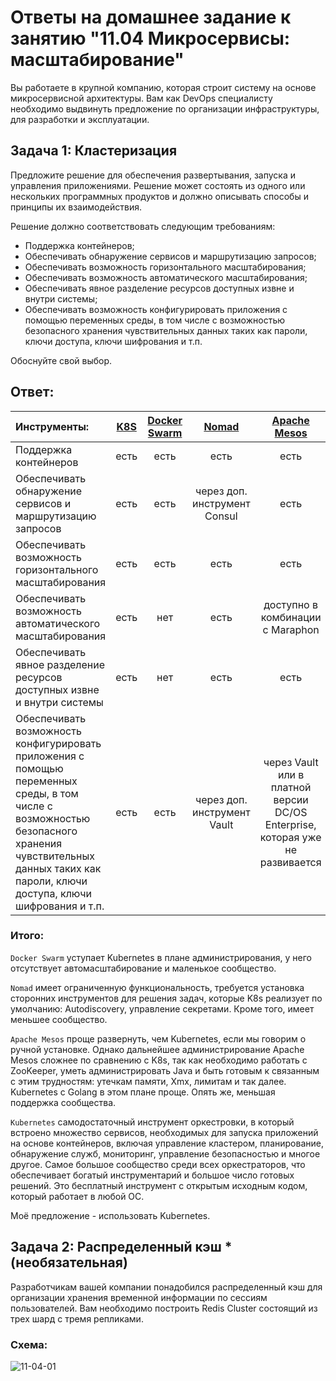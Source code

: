 
# Ответы на домашнее задание к занятию "11.04 Микросервисы: масштабирование"

Вы работаете в крупной компанию, которая строит систему на основе микросервисной архитектуры.
Вам как DevOps специалисту необходимо выдвинуть предложение по организации инфраструктуры, для разработки и эксплуатации.

## Задача 1: Кластеризация

Предложите решение для обеспечения развертывания, запуска и управления приложениями.
Решение может состоять из одного или нескольких программных продуктов и должно описывать способы и принципы их взаимодействия.

Решение должно соответствовать следующим требованиям:
- Поддержка контейнеров;
- Обеспечивать обнаружение сервисов и маршрутизацию запросов;
- Обеспечивать возможность горизонтального масштабирования;
- Обеспечивать возможность автоматического масштабирования;
- Обеспечивать явное разделение ресурсов доступных извне и внутри системы;
- Обеспечивать возможность конфигурировать приложения с помощью переменных среды, в том числе с возможностью безопасного хранения чувствительных данных таких как пароли, ключи доступа, ключи шифрования и т.п.

Обоснуйте свой выбор.

## Ответ:

| Инструменты: | [K8S](https://kubernetes.io/) | [Docker Swarm](https://docs.docker.com/engine/swarm/) | [Nomad](https://www.nomadproject.io/) | [Apache Mesos](https://mesos.apache.org/) |
|:---|:---:|:---:|:---:|:---:|
| Поддержка контейнеров | есть | есть | есть | есть |
| Обеспечивать обнаружение сервисов и маршрутизацию запросов | есть | есть | через доп. инструмент Consul | есть |
| Обеспечивать возможность горизонтального масштабирования | есть | есть | есть | есть |
| Обеспечивать возможность автоматического масштабирования | есть | нет | есть | доступно в комбинации с Maraphon |
| Обеспечивать явное разделение ресурсов доступных извне и внутри системы | есть | нет | есть | есть |
| Обеспечивать возможность конфигурировать приложения с помощью переменных среды, в том числе с возможностью безопасного хранения чувствительных данных таких как пароли, ключи доступа, ключи шифрования и т.п. | есть | есть | через доп. инструмент Vault | через Vault или в платной версии DC/OS Enterprise, которая уже не развивается |

### Итого:

`Docker Swarm` уступает Kubernetes в плане администрирования, у него отсутствует автомасштабирование и маленькое сообщество.

`Nomad` имеет ограниченную функциональность, требуется установка сторонних инструментов для решения задач, которые K8s реализует по умолчанию: Autodiscovery, управление секретами. Кроме того, имеет меньшее сообщество.

`Apache Mesos` проще развернуть, чем Kubernetes, если мы говорим о ручной установке. Однако дальнейшее администрирование Apache Mesos сложнее по сравнению с K8s, так как необходимо работать с ZooKeeper, уметь администрировать Java и быть готовым к связанным с этим трудностям: утечкам памяти, Xmx, лимитам и так далее. Kubernetes с Golang в этом плане проще. Опять же, меньшая поддержка сообщества.

`Kubernetes` самодостаточный инструмент оркестровки, в который встроено множество сервисов, необходимых для запуска приложений на основе контейнеров, включая управление кластером, планирование, обнаружение служб, мониторинг, управление безопасностью и многое другое.
Самое большое сообщество среди всех оркестраторов, что обеспечивает богатый инструментарий и большое число готовых решений.
Это бесплатный инструмент с открытым исходным кодом, который работает в любой ОС.

Моё предложение - использовать Kubernetes.

## Задача 2: Распределенный кэш * (необязательная)

Разработчикам вашей компании понадобился распределенный кэш для организации хранения временной информации по сессиям пользователей.
Вам необходимо построить Redis Cluster состоящий из трех шард с тремя репликами.

### Схема:

![11-04-01](https://user-images.githubusercontent.com/1122523/114282923-9b16f900-9a4f-11eb-80aa-61ed09725760.png)
